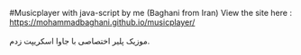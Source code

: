 #Musicplayer with java-script by me (Baghani from Iran)
View the site here : https://mohammadbaghani.github.io/musicplayer/
<br>
</br>
موزیک پلیر اختصاصی با جاوا اسکریپت زدم.




